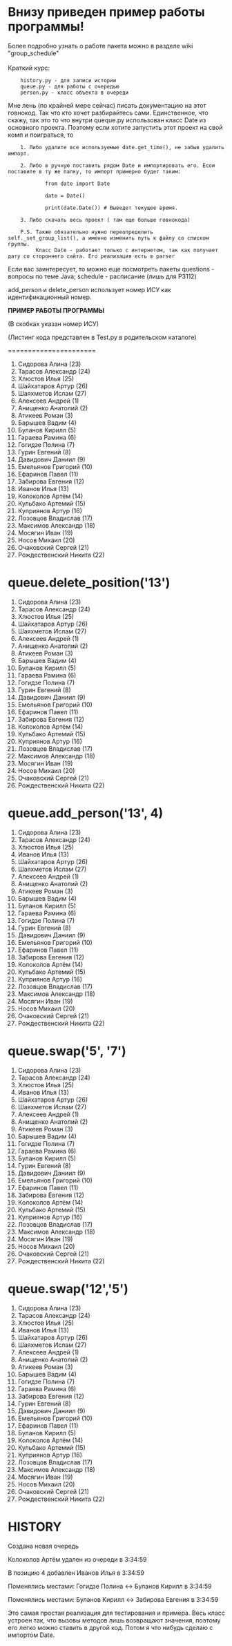 Внизу приведен пример работы программы!
==================================
Более подробно узнать о работе пакета можно в разделе wiki "group_schedule"<br><br>
Краткий курс:

        history.py - для записи истории
        queue.py - для работы с очередью
        person.py - класс объекта в очереди
        
Мне лень (по крайней мере сейчас) писать документацию на этот говнокод. Так что кто хочет разбирайтесь сами.
Единственное, что скажу, так это то что внутри queque.py использован класс Date из основного проекта. Поэтому если хотите запустить
этот проект на свой комп и поиграться, то
        
        1. Либо удалите все используемые date.get_time(), не забыв удалить импорт.
        
        2. Либо в ручную поставить рядом Date и импортировать его. Есои поставите в ту же папку, то импорт примерно будет таким:
                
                from date import Date

                date = Date()

                print(date.Date()) # Выведет текущее время.

        3. Либо скачать весь проект ( там еще больше говнокода)
        
        P.S. Также обязательно нужно переопределить self._set_group_list(), а именно изменить путь к файлу со списком группы.
             Класс Date - работает только с интернетом, так как получает дату со стороннего сайта. Его реализация есть в parser

Если вас заинтересует, то можно еще посмотреть пакеты questions - вопросы по теме Java; schedule - расписание (лишь для P3112)

add_person и delete_person использует номер ИСУ как идентификационный номер.

**ПРИМЕР РАБОТЫ ПРОГРАММЫ**

(В скобках указан номер ИСУ)

(Листинг кода представлен в Test.py в родительском каталоге)

======================
1. Сидорова Алина (23)
2. Тарасов Александр (24)
3. Хлюстов Илья (25)
4. Шайхатаров Артур (26)
5. Шаяхметов Ислам (27)
6. Алексеев Андрей (1)
7. Анищенко Анатолий (2)
8. Атикеев Роман (3)
9. Барышев Вадим (4)
10. Буланов Кирилл (5)
11. Гараева Рамина (6)
12. Гогидзе Полина (7)
13. Гурин Евгений (8)
14. Давидович Даниил (9)
15. Емельянов Григорий (10)
16. Ефаринов Павел (11)
17. Забирова Евгения (12)
18. Иванов Илья (13)
19. Колоколов Артём (14)
20. Кульбако Артемий (15)
21. Куприянов Артур (16)
22. Лозовцов Владислав (17)
23. Максимов Александр (18)
24. Мосягин Иван (19)
25. Носов Михаил (20)
26. Очаковский Сергей (21)
27. Рождественский Никита (22)

queue.delete_position('13')
=================================================
1. Сидорова Алина (23)
2. Тарасов Александр (24)
3. Хлюстов Илья (25)
4. Шайхатаров Артур (26)
5. Шаяхметов Ислам (27)
6. Алексеев Андрей (1)
7. Анищенко Анатолий (2)
8. Атикеев Роман (3)
9. Барышев Вадим (4)
10. Буланов Кирилл (5)
11. Гараева Рамина (6)
12. Гогидзе Полина (7)
13. Гурин Евгений (8)
14. Давидович Даниил (9)
15. Емельянов Григорий (10)
16. Ефаринов Павел (11)
17. Забирова Евгения (12)
18. Колоколов Артём (14)
19. Кульбако Артемий (15)
20. Куприянов Артур (16)
21. Лозовцов Владислав (17)
22. Максимов Александр (18)
23. Мосягин Иван (19)
24. Носов Михаил (20)
25. Очаковский Сергей (21)
26. Рождественский Никита (22)

queue.add_person('13', 4)
=================================================
1. Сидорова Алина (23)
2. Тарасов Александр (24)
3. Хлюстов Илья (25)
4. Иванов Илья (13)
5. Шайхатаров Артур (26)
6. Шаяхметов Ислам (27)
7. Алексеев Андрей (1)
8. Анищенко Анатолий (2)
9. Атикеев Роман (3)
10. Барышев Вадим (4)
11. Буланов Кирилл (5)
12. Гараева Рамина (6)
13. Гогидзе Полина (7)
14. Гурин Евгений (8)
15. Давидович Даниил (9)
16. Емельянов Григорий (10)
17. Ефаринов Павел (11)
18. Забирова Евгения (12)
19. Колоколов Артём (14)
20. Кульбако Артемий (15)
21. Куприянов Артур (16)
22. Лозовцов Владислав (17)
23. Максимов Александр (18)
24. Мосягин Иван (19)
25. Носов Михаил (20)
26. Очаковский Сергей (21)
27. Рождественский Никита (22)

queue.swap('5', '7')
=================================================
1. Сидорова Алина (23)
2. Тарасов Александр (24)
3. Хлюстов Илья (25)
4. Иванов Илья (13)
5. Шайхатаров Артур (26)
6. Шаяхметов Ислам (27)
7. Алексеев Андрей (1)
8. Анищенко Анатолий (2)
9. Атикеев Роман (3)
10. Барышев Вадим (4)
11. Гогидзе Полина (7)
12. Гараева Рамина (6)
13. Буланов Кирилл (5)
14. Гурин Евгений (8)
15. Давидович Даниил (9)
16. Емельянов Григорий (10)
17. Ефаринов Павел (11)
18. Забирова Евгения (12)
19. Колоколов Артём (14)
20. Кульбако Артемий (15)
21. Куприянов Артур (16)
22. Лозовцов Владислав (17)
23. Максимов Александр (18)
24. Мосягин Иван (19)
25. Носов Михаил (20)
26. Очаковский Сергей (21)
27. Рождественский Никита (22)

queue.swap('12','5')
=================================================
1. Сидорова Алина (23)
2. Тарасов Александр (24)
3. Хлюстов Илья (25)
4. Иванов Илья (13)
5. Шайхатаров Артур (26)
6. Шаяхметов Ислам (27)
7. Алексеев Андрей (1)
8. Анищенко Анатолий (2)
9. Атикеев Роман (3)
10. Барышев Вадим (4)
11. Гогидзе Полина (7)
12. Гараева Рамина (6)
13. Забирова Евгения (12)
14. Гурин Евгений (8)
15. Давидович Даниил (9)
16. Емельянов Григорий (10)
17. Ефаринов Павел (11)
18. Буланов Кирилл (5)
19. Колоколов Артём (14)
20. Кульбако Артемий (15)
21. Куприянов Артур (16)
22. Лозовцов Владислав (17)
23. Максимов Александр (18)
24. Мосягин Иван (19)
25. Носов Михаил (20)
26. Очаковский Сергей (21)
27. Рождественский Никита (22)

HISTORY
===========================

Создана новая очередь

Колоколов Артём удален из очереди в 3:34:59

В позицию 4 добавлен Иванов Илья в 3:34:59

Поменялись местами: Гогидзе Полина <-> Буланов Кирилл в 3:34:59

Поменялись местами: Буланов Кирилл <-> Забирова Евгения в 3:34:59


Это самая простая реализация для тестирования и примера. Весь класс устроен так, что вызовы методов лишь возвращают значения, поэтому
его легко можно ставить в другой код. Потом я что нибудь сделаю с импортом Date.
